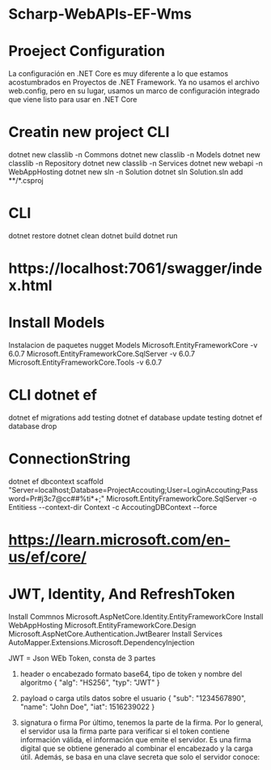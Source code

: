 # Scharp-WebAPIs-EF-Wms

# Proeject Configuration 
La configuración en .NET Core es muy diferente a lo que estamos acostumbrados en 
Proyectos de .NET Framework. Ya no usamos el archivo web.config, pero en su lugar,
usamos un marco de configuración integrado que viene listo para usar en .NET Core

# Creatin new project CLI 
dotnet new classlib -n Commons 
dotnet new classlib -n Models 
dotnet new classlib -n Repository 
dotnet new classlib -n Services 
dotnet new webapi -n WebAppHosting 
dotnet new sln -n Solution
dotnet sln Solution.sln add **/*.csproj 

# CLI 
dotnet restore
dotnet clean
dotnet build
dotnet run

# https://localhost:7061/swagger/index.html

# Install Models 
Instalacion de paquetes nugget Models 
Microsoft.EntityFrameworkCore -v 6.0.7 
Microsoft.EntityFrameworkCore.SqlServer -v 6.0.7 
Microsoft.EntityFrameworkCore.Tools -v 6.0.7

# CLI dotnet ef 
dotnet ef migrations add testing 
dotnet ef database update testing 
dotnet ef database drop

# ConnectionString
dotnet ef dbcontext scaffold "Server=localhost;Database=ProjectAccouting;User=LoginAccouting;Password=Pr#j3c7@cc##%ti*+;" Microsoft.EntityFrameworkCore.SqlServer -o Entitiess --context-dir Context -c AccoutingDBContext --force

# https://learn.microsoft.com/en-us/ef/core/


# JWT, Identity, And RefreshToken

Install Commnos
Microsoft.AspNetCore.Identity.EntityFrameworkCore
Install WebAppHosting
Microsoft.EntityFrameworkCore.Design
Microsoft.AspNetCore.Authentication.JwtBearer
Install Services
AutoMapper.Extensions.Microsoft.DependencyInjection

JWT = Json WEb Token, consta de 3 partes
1) header o encabezado formato base64, tipo de token y nombre del algoritmo
{
 "alg": "HS256",
 "typ": "JWT"
 }

2) payload o carga utils datos sobre el usuario
{
 "sub": "1234567890",
 "name": "John Doe",
 "iat": 1516239022
}

3) signatura o firma
Por último, tenemos la parte de la firma. Por lo general, el servidor usa la firma
parte para verificar si el token contiene información válida, el
información que emite el servidor. Es una firma digital que se obtiene
generado al combinar el encabezado y la carga útil. Además, se basa
en una clave secreta que solo el servidor conoce: